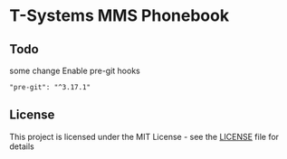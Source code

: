 # T-Systems MMS Phonebook

## Todo
some change
Enable pre-git hooks

`"pre-git": "^3.17.1"`

## License

This project is licensed under the MIT License - see the [LICENSE](LICENSE) file for details
